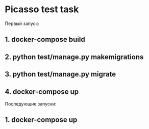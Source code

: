 # Picasso test task
Первый запуск:
## 1. docker-compose build
## 2. python test/manage.py makemigrations
## 3. python test/manage.py migrate
## 4. docker-compose up
Последующие запуски:
## 1. docker-compose up

